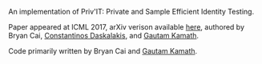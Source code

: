 An implementation of Priv'IT: Private and Sample Efficient Identity Testing.

Paper appeared at ICML 2017, arXiv verison available [here](https://arxiv.org/abs/1703.10127), authored by Bryan Cai, [Constantinos Daskalakis](http://people.csail.mit.edu/costis/), and [Gautam Kamath](http://www.gautamkamath.com/).

Code primarily written by Bryan Cai and [Gautam Kamath](http://www.gautamkamath.com/).
